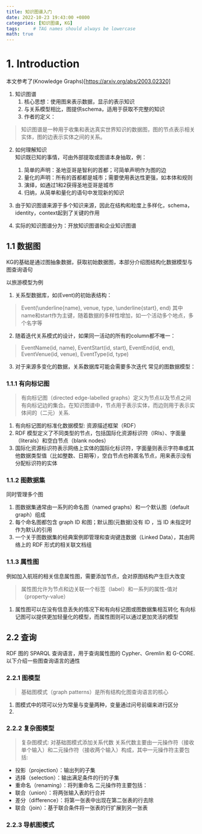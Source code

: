 ```yaml
---
title: 知识图谱入门
date: 2022-10-23 19:43:00 +0800
categories: [知识图谱, KG]
tags:     # TAG names should always be lowercase
math: true
---
```


# 1. Introduction
本文参考了(Knowledge Graphs)[https://arxiv.org/abs/2003.02320]
1. 知识图谱
    1. 核心思想：使用图来表示数据，显示的表示知识
    2. 与关系模型相比，图提供schema，适用于获取不完整的知识
    3. 作者的定义：
> 知识图谱是一种用于收集和表达真实世界知识的数据图，图的节点表示相关实体，图的边表示实体之间的关系。

2. 如何理解知识\
知识既已知的事情，可由外部提取或图谱本身抽取，例：
    1. 简单的声明：圣地亚哥是智利的首都；可简单声明作为图的边
    2. 量化的声明：所有的首都都是城市；需要使用表达性更强，如本体和规则
    3. 演绎，如通过1和2获得圣地亚哥是城市
    4. 归纳，从简单和量化的语句中发现新的知识

3. 由于知识图谱来源于多个知识来源，因此在结构和粒度上多样化，schema，identity，context起到了关键的作用
4. 实际的知识图谱分为：开放知识图谱和企业知识图谱

## 1.1 数据图
KG的基础是通过图抽象数据，获取初始数据图，本部分介绍图结构化数据模型与图查询语句

以旅游模型为例
1. 关系型数据库，如(Event)的初始表结构：
> Event(\underline{name}, venue, type, \underline{start}, end)
其中name和start作为主键，随着数据的多样性增加，如一个活动多个地点，多个名字等
2. 随着迭代关系模式的设计，如果同一活动的所有的column都不唯一：
> EventName(id, name), EventStart(id, start), EventEnd(id, end), EventVenue(id, venue), EventType(id, type)
3. 对于来源多变化的数据，关系数据库可能会需要多次迭代
常见的图数据模型：
### 1.1.1 有向标记图
> 有向标记图（directed edge-labelled graphs）定义为节点以及节点之间有向标记边的集合。在知识图谱中，节点用于表示实体，而边则用于表示实体间的（二元）关系.
1. 有向标记图的标准化数据模型: 资源描述框架（RDF）
2. RDF 模型定义了不同类型的节点，包括国际化资源标识符（IRIs）、字面量（literals）和空白节点（blank nodes）
3. 国际化资源标识符表示网络上实体的国际化标识符，字面量则表示字符串或其他数据类型值（比如整数、日期等），空白节点也称匿名节点，用来表示没有分配标识符的实体
### 1.1.2 图数据集
同时管理多个图
1. 图数据集通常由一系列的命名图（named graphs）和一个默认图（default graph）组成
2. 每个命名图都包含 graph ID 和图；默认图(元数据)没有 ID ，当 ID 未指定时作为默认的引用
3. 一个关于图数据集的经典案例即管理和查询键连数据（Linked Data），其由网络上的 RDF 形式的相关联文档组
### 1.1.3 属性图
例如加入航班的相关信息属性图，需要添加节点，会对原图结构产生巨大改变
> 属性图允许为节点和边关联一个标签（label）和一系列的属性-值对（property-value）
1. 属性图可以在没有信息丢失的情况下和有向标记图或图数据集相互转化
有向标记图可以提供更加轻量化的模型，而属性图则可以通过更加灵活的模型

## 2.2 查询
RDF 图的 SPARQL 查询语言，用于查询属性图的 Cypher、Gremlin 和 G-CORE.以下介绍一些图查询语言的通性
### 2.2.1 图模型
> 基础图模式（graph patterns）是所有结构化图查询语言的核心
1. 图模式中的项可以分为常量与变量两种，变量通过问号前缀来进行区分
2. 
### 2.2.2 复杂图模型
> 复杂图模式: 对基础图模式添加关系代数
关系代数主要由一元操作符（接收单个输入）和二元操作符（接收两个输入）构成，其中一元操作符主要包括:
* 投影（projection）：输出列的子集
* 选择（selection）：输出满足条件的行的子集
* 重命名（renaming）：将列重命名
二元操作符主要包括：
* 联合（union）：将两张输入表的行合并
* 差分（difference）：将第一张表中出现在第二张表的行去除
* 联合（join）：基于联合条件将一张表的行扩展到另一张表
### 2.2.3 导航图模式

